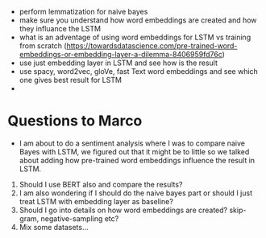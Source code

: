 - perform lemmatization for naive bayes
- make sure you understand how word embeddings are created and how they influance the LSTM
- what is an adventage of using word embeddings for LSTM vs training from scratch (https://towardsdatascience.com/pre-trained-word-embeddings-or-embedding-layer-a-dilemma-8406959fd76c)
- use just embedding layer in LSTM and see how is the result
- use spacy, word2vec, gloVe, fast Text word embeddings and see which one gives best result for LSTM
-

# Questions to Marco

- I am about to do a sentiment analysis where I was to compare naive Bayes with LSTM, we figured out that it might be to little so we talked about adding how pre-trained word embeddings influence the result in LSTM.

1. Should I use BERT also and compare the results?
2. I am also wondering if I should do the naive bayes part or should I just treat LSTM with embedding layer as baseline?
3. Should I go into details on how word embeddings are created? skip-gram, negative-sampling etc?
4. Mix some datasets...
